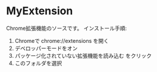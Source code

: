﻿# MyExtension

Chrome拡張機能のソースです。
インストール手順:
1. Chromeで chrome://extensions を開く
2. デベロッパーモードをオン
3. パッケージ化されていない拡張機能を読み込む をクリック
4. このフォルダを選択
